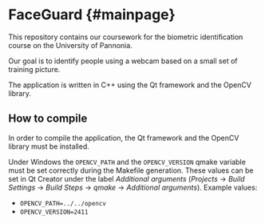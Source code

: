 FaceGuard   {#mainpage}
=======================

This repository contains our coursework for the biometric identification course on the University of Pannonia.

Our goal is to identify people using a webcam based on a small set of training picture.

The application is written in C++ using the Qt framework and the OpenCV library.

How to compile
---------------

In order to compile the application, the Qt framework and the OpenCV library must be installed.

Under Windows the `OPENCV_PATH` and the `OPENCV_VERSION` qmake variable must be set correctly during the Makefile generation.
These values can be set in Qt Creator under the label _Additional arguments_ (_Projects_ → _Build Settings_ → _Build Steps_ → _qmake_ → _Additional arguments_).
Example values:

 - `OPENCV_PATH=../../opencv`
 - `OPENCV_VERSION=2411`